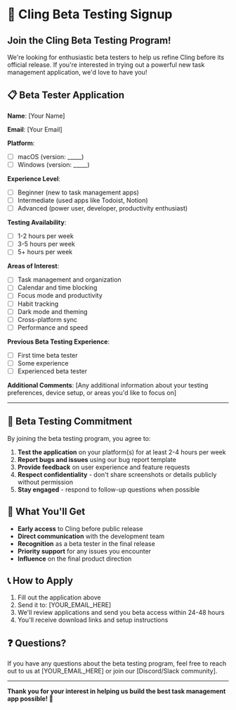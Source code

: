 # 🚀 Cling Beta Testing Signup

## Join the Cling Beta Testing Program!

We're looking for enthusiastic beta testers to help us refine Cling before its official release. If you're interested in trying out a powerful new task management application, we'd love to have you!

## 📋 Beta Tester Application

**Name**: [Your Name]

**Email**: [Your Email]

**Platform**: 
- [ ] macOS (version: _____)
- [ ] Windows (version: _____)

**Experience Level**:
- [ ] Beginner (new to task management apps)
- [ ] Intermediate (used apps like Todoist, Notion)
- [ ] Advanced (power user, developer, productivity enthusiast)

**Testing Availability**:
- [ ] 1-2 hours per week
- [ ] 3-5 hours per week
- [ ] 5+ hours per week

**Areas of Interest**:
- [ ] Task management and organization
- [ ] Calendar and time blocking
- [ ] Focus mode and productivity
- [ ] Habit tracking
- [ ] Dark mode and theming
- [ ] Cross-platform sync
- [ ] Performance and speed

**Previous Beta Testing Experience**:
- [ ] First time beta tester
- [ ] Some experience
- [ ] Experienced beta tester

**Additional Comments**:
[Any additional information about your testing preferences, device setup, or areas you'd like to focus on]

---

## 📝 Beta Testing Commitment

By joining the beta testing program, you agree to:

1. **Test the application** on your platform(s) for at least 2-4 hours per week
2. **Report bugs and issues** using our bug report template
3. **Provide feedback** on user experience and feature requests
4. **Respect confidentiality** - don't share screenshots or details publicly without permission
5. **Stay engaged** - respond to follow-up questions when possible

## 🎁 What You'll Get

- **Early access** to Cling before public release
- **Direct communication** with the development team
- **Recognition** as a beta tester in the final release
- **Priority support** for any issues you encounter
- **Influence** on the final product direction

## 📞 How to Apply

1. Fill out the application above
2. Send it to: [YOUR_EMAIL_HERE]
3. We'll review applications and send you beta access within 24-48 hours
4. You'll receive download links and setup instructions

## ❓ Questions?

If you have any questions about the beta testing program, feel free to reach out to us at [YOUR_EMAIL_HERE] or join our [Discord/Slack community].

---

**Thank you for your interest in helping us build the best task management app possible! 🚀**
